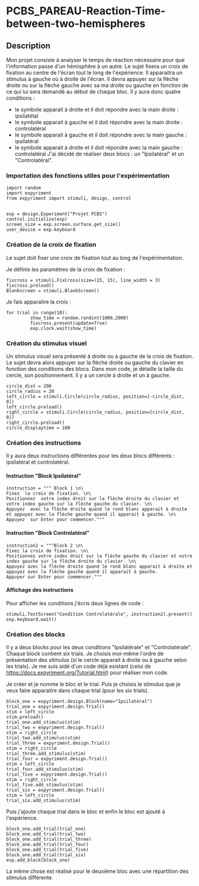 # PCBS_PAREAU-Reaction-Time-between-two-hemispheres
## Description
Mon projet consiste à analyser le temps de réaction nécessaire pour que l'information passe d'un hémisphère à un autre.
Le sujet fixera un croix de fixation au centre de l'écran tout le long de l'expérience. Il apparaitra un stimulus à gauche où à droite de l'écran. Il devra appuyer sur la flèche droite ou sur la flèche gauche avec sa ma droite ou gauche en fonction de ce qui lui sera demandé au début de chaque bloc.
Il y aura donc quatre conditions :
- le symbole apparait à droite et il doit répondre avec la main droite : ipsilatétal
- le symbole apparait à gauche et il doit répondre avec la main droite : controlatéral
- le symbole apparait à gauche et il doit répondre avec la main gauche : ipsilatéral
- le symbole apparait à droite et il doit répondre avec la main gauche : controlatéral
J'ai décidé de réaliser deux blocs : un "Ipsilatéral" et un "Controlatéral".



### Importation des fonctions utiles pour l'expérimentation

````
import random
import expyriment
from expyriment import stimuli, design, control


exp = design.Experiment("Projet PCBS")
control.initialize(exp)
screen_size = exp.screen.surface.get_size()
user_device = exp.keyboard
````
### Création de la croix de fixation
Le sujet doit fixer une croix de fixation tout au long de l'expérimentation.


Je définis les paramètres de la croix de fixation :
````
fixcross = stimuli.FixCross(size=(15, 15), line_width = 3)
fixcross.preload()
Blankscreen = stimuli.BlankScreen()
````

Je fais apparaitre la croix :

````
for trial in range(10):
	     show_time = random.randint(1000,2000)
	     fixcross.present(update=True)
	     exp.clock.wait(show_time)
````

### Création du stimulus visuel
Un stimulus visuel sera présenté à droite ou à gauche de la crois de fixation. Le sujet devra alors appuyer sur la flèche droite ou gauche du clavier en fonction des conditions des blocs. Dans mon code, je détaille la taille du cercle, son positionnement. Il y a un cercle à droite et un à gauche.

````
circle_dist = 200
circle_radius = 20
left_circle = stimuli.Circle(circle_radius, position=[-circle_dist, 0])
left_circle.preload()
right_circle = stimuli.Circle(circle_radius, position=[circle_dist, 0])
right_circle.preload()
circle_displaytime = 100
````

### Création des instructions
Il y aura deux instructions différentes pour les deux blocs différents : ipsilatéral et controlatéral.

#### Instruction "Block Ipsilatéral"
````
instruction = """ Block 1 \n\
Fixez  la croix de fixation. \n\
Positionnez  votre index droit sur la flèche droite du clavier et votre index gauche sur la flèche gauche du clavier. \n\
Appuyez  avec la flèche droite quand le rond blanc apparait à droite et appuyez avec la flèche gauche quand il apparait à gauche. \n\
Appuyez  sur Enter pour commencer."""
````
#### Instruction "Block Controlatéral"
````
instruction2 = """Block 2 \n\
Fixez la croix de fixation. \n\
Positionnez votre index droit sur la flèche gauche du clavier et votre index gauche sur la flèche droite du clavier. \n\
Appuyez avec la flèche droite quand le rond blanc apparait à droite et appuyez avec la flèche gauche quand il apparait à gauche.
Appuyer sur Enter pour commencer."""
````
#### Affichage des instructions
Pour afficher les conditions j'écris deux lignes de code :
````
stimuli.TextScreen("Condition Controlatérale", instruction2).present()
exp.keyboard.wait()
````

### Création des blocks
Il y a deux blocks pour les deux conditions "Ipsilatérale" et "Controlatérale". Chaque block contient six trials. Je choisis moi-même l'ordre de présentation des stimulus (si le cercle apparait à droite ou à gauche selon les trials). Je me suis aidé d'un code déjà existant (celui de https://docs.expyriment.org/Tutorial.html) pour réaliser mon code.

Je créer et je nomme le bloc et le trial. Puis je choisis le stimulus que je veux faire apparaitre dans chaque trial (pour les six trials).
````
block_one = expyriment.design.Block(name="Ipsilatéral")
trial_one = expyriment.design.Trial()
stim = left_circle
stim.preload()
trial_one.add_stimulus(stim)
trial_two = expyriment.design.Trial()
stim = right_circle
trial_two.add_stimulus(stim)
trial_three = expyriment.design.Trial()
stim = right_circle
trial_three.add_stimulus(stim)
trial_four = expyriment.design.Trial()
stim = left_circle
trial_four.add_stimulus(stim)
trial_five = expyriment.design.Trial()
stim = right_circle
trial_five.add_stimulus(stim)
trial_six = expyriment.design.Trial()
stim = left_circle
trial_six.add_stimulus(stim)
````
Puis j'ajoute chaque trial dans le bloc et enfin le bloc est ajouté à l'expérience.
````
block_one.add_trial(trial_one)
block_one.add_trial(trial_two)
block_one.add_trial(trial_three)
block_one.add_trial(trial_four)
block_one.add_trial(trial_five)
block_one.add_trial(trial_six)
exp.add_block(block_one)
````
La même chose est réalisé pour le deuxième bloc avec une répartition des stimulus différente.
